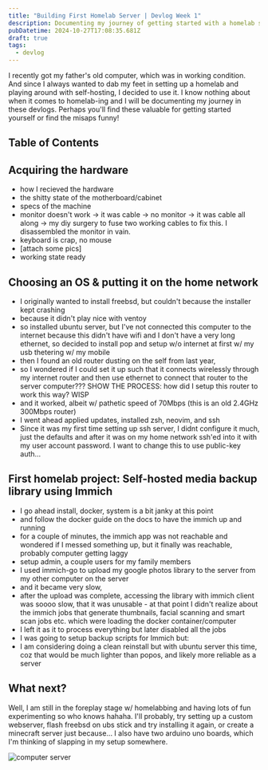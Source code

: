 ```yaml
---
title: "Building First Homelab Server | Devlog Week 1"
description: Documenting my journey of getting started with a homelab server
pubDatetime: 2024-10-27T17:08:35.681Z
draft: true
tags:
  - devlog
---
```


I recently got my father's old computer, which was in working condition. And since I always wanted to dab my feet in setting up a homelab and playing around with self-hosting, I decided to use it. I know nothing about when it comes to homelab-ing and I will be documenting my journey in these devlogs. Perhaps you'll find these valuable for getting started yourself or find the misaps funny!

## Table of Contents

## Acquiring the hardware

- how I recieved the hardware
- the shitty state of the motherboard/cabinet
- specs of the machine
- monitor doesn't work -> it was cable -> no monitor -> it was cable all along -> my diy surgery to fuse two working cables to fix this. I disassembled the monitor in vain.
- keyboard is crap, no mouse
- [attach some pics]
- working state ready

## Choosing an OS & putting it on the home network

- I originally wanted to install freebsd, but couldn't because the installer kept crashing
- because it didn't play nice with ventoy
- so installed ubuntu server, but I've not connected this computer to the internet because this didn't have wifi and I don't have a very long ethernet, so decided to install pop and setup w/o internet at first w/ my usb thetering w/ my mobile
- then I found an old router dusting on the self from last year,
- so I wondered if I could set it up such that it connects wirelessly through my internet router and then use ethernet to connect that router to the server computer??? SHOW THE PROCESS: how did I setup this router to work this way? WISP
- and it worked, albeit w/ pathetic speed of 70Mbps (this is an old 2.4GHz 300Mbps router)
- I went ahead applied updates, installed zsh, neovim, and ssh
- Since it was my first time setting up ssh server, I didnt configure it much, just the defaults and after it was on my home network ssh'ed into it with my user account password. I want to change this to use public-key auth...

## First homelab project: Self-hosted media backup library using Immich

- I go ahead install, docker, system is a bit janky at this point
- and follow the docker guide on the docs to have the immich up and running
- for a couple of minutes, the immich app was not reachable and wondered if I messed something up, but it finally was reachable, probably computer getting laggy
- setup admin, a couple users for my family members
- I used immich-go to upload my google photos library to the server from my other computer on the server
- and it became very slow,
- after the upload was complete, accessing the library with immich client was soooo slow, that it was unusable - at that point I didn't realize about the immich jobs that generate thumbnails, facial scanning and smart scan jobs etc. which were loading the docker container/computer
- I left it as it to process everything but later disabled all the jobs
- I was going to setup backup scripts for Immich but:
- I am considering doing a clean reinstall but with ubuntu server this time, coz that would be much lighter than popos, and likely more reliable as a server

## What next?

Well, I am still in the foreplay stage w/ homelabbing and having lots of fun experimenting so who knows hahaha. I'll probably, try setting up a custom webserver, flash freebsd on ubs stick and try installing it again, or create a minecraft server just because... I also have two arduino uno boards, which I'm thinking of slapping in my setup somewhere.

![computer server](https://media1.tenor.com/m/dDhEzrPZifYAAAAC/nitrado-last-oasis-servers.gif)
